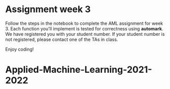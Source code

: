 # Assignment week 3

Follow the steps in the notebook to complete the AML assignment for week 3. Each function you'll implement is tested for correctness using **automark**. We have registered you with your student number. If your student number is not registered, please contact one of the TAs in class.

Enjoy coding!
# Applied-Machine-Learning-2021-2022
